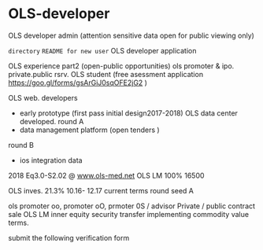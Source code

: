# OLS-developer
OLS developer admin (attention sensitive data open for public viewing only)

`directory`
`README for new user`
OLS developer application

OLS experience part2 (open-public opportunities)  ols promoter & ipo. private.public rsrv.
OLS student (free asessment application https://goo.gl/forms/gsArGiJ0sqOFE2jG2 )

OLS web. developers
- early prototype (first pass initial design2017-2018) OLS data center developed.
 round A
- data management platform (open tenders )

round B
- ios integration data 
 
2018 Eq3.0-S2.02  @ www.ols-med.net 
OLS LM 100% 16500 
 
OLS inves. 21.3% 10.16- 12.17 current terms round seed A

ols promoter oo, promoter oO, prmoter 0S / advisor
Private / public contract sale OLS LM inner equity security transfer implementing commodity value terms. 

submit the following verification form 

